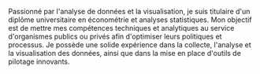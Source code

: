 Passionné par l'analyse de données et la visualisation, je suis titulaire d'un diplôme universitaire en économétrie et analyses statistiques. Mon objectif est de mettre mes compétences techniques et analytiques au service d'organismes publics ou privés afin d'optimiser leurs politiques et processus. Je possède une solide expérience dans la collecte, l'analyse et la visualisation des données, ainsi que dans la mise en place d'outils de pilotage innovants.
<!---
Gustiyn/Gustiyn is a ✨ special ✨ repository because its `README.md` (this file) appears on your GitHub profile.
You can click the Preview link to take a look at your changes.
--->
